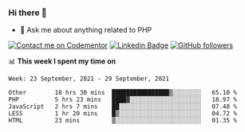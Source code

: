 ### Hi there 👋

<!--
**mustafaculban/mustafaculban** is a ✨ _special_ ✨ repository because its `README.md` (this file) appears on your GitHub profile.

Here are some ideas to get you started:

- 🌱 I’m currently learning ...
- 👯 I’m looking to collaborate on ...
- 🤔 I’m looking for help with ...
- 📫 How to reach me: ...
- 😄 Pronouns: ...
- ⚡ Fun fact: ...

-->
- 💬 Ask me about anything related to PHP

[![Contact me on Codementor](https://www.codementor.io/m-badges/karamusluk/book-session.svg)](https://www.codementor.io/@karamusluk?refer=badge)
[![Linkedin Badge](https://img.shields.io/badge/-Mustafa%20Culban-blue?style=social&logo=Linkedin&logoColor=blue&link=https://www.linkedin.com/in/mustafaculban/)](https://www.linkedin.com/in/mustafaculban/) 
[![GitHub followers](https://img.shields.io/github/followers/karamusluk?label=Follow&style=social)](https://github.com/karamusluk/?tab=follow)


📊 **This week I spent my time on**
<!--START_SECTION:waka-->
```text
Week: 23 September, 2021 - 29 September, 2021

Other        18 hrs 30 mins  ████████████████▒░░░░░░░░   65.10 % 
PHP          5 hrs 23 mins   ████▓░░░░░░░░░░░░░░░░░░░░   18.97 % 
JavaScript   2 hrs 7 mins    ██░░░░░░░░░░░░░░░░░░░░░░░   07.48 % 
LESS         1 hr 20 mins    █▒░░░░░░░░░░░░░░░░░░░░░░░   04.72 % 
HTML         23 mins         ▒░░░░░░░░░░░░░░░░░░░░░░░░   01.35 % 
```
<!--END_SECTION:waka-->

